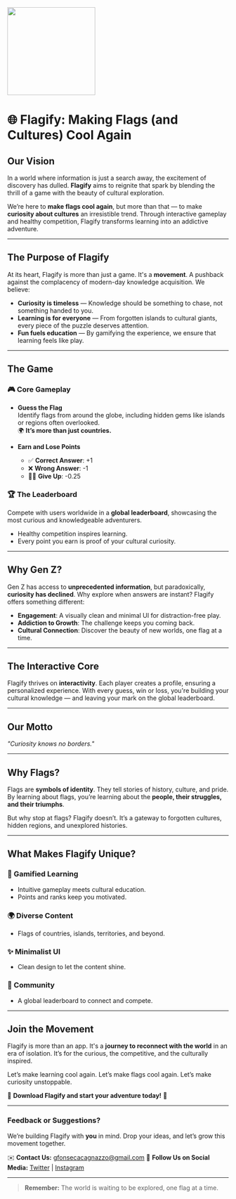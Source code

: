 
<img src="https://i.ibb.co/pRKbgNQ/Screenshot-2024-12-27-at-5-51-01-PM-removebg-preview.png" style="height:200px" />

# 🌐 **Flagify: Making Flags (and Cultures) Cool Again**

## **Our Vision**

In a world where information is just a search away, the excitement of discovery has dulled. **Flagify** aims to reignite that spark by blending the thrill of a game with the beauty of cultural exploration.

We’re here to **make flags cool again**, but more than that — to make **curiosity about cultures** an irresistible trend. Through interactive gameplay and healthy competition, Flagify transforms learning into an addictive adventure.

---

## **The Purpose of Flagify**

At its heart, Flagify is more than just a game. It's a **movement**. A pushback against the complacency of modern-day knowledge acquisition. We believe:

- **Curiosity is timeless** — Knowledge should be something to chase, not something handed to you.
- **Learning is for everyone** — From forgotten islands to cultural giants, every piece of the puzzle deserves attention.
- **Fun fuels education** — By gamifying the experience, we ensure that learning feels like play.

---

## **The Game**

### **🎮 Core Gameplay**
- **Guess the Flag**  
  Identify flags from around the globe, including hidden gems like islands or regions often overlooked.  
  🌍 **It’s more than just countries.**

- **Earn and Lose Points**  
  - ✅ **Correct Answer**: +1  
  - ❌ **Wrong Answer**: -1  
  - 🙅‍♂️ **Give Up**: -0.25  

### **🏆 The Leaderboard**
Compete with users worldwide in a **global leaderboard**, showcasing the most curious and knowledgeable adventurers.  

- Healthy competition inspires learning.  
- Every point you earn is proof of your cultural curiosity.  

---

## **Why Gen Z?**

Gen Z has access to **unprecedented information**, but paradoxically, **curiosity has declined**. Why explore when answers are instant? Flagify offers something different:  
- **Engagement**: A visually clean and minimal UI for distraction-free play.  
- **Addiction to Growth**: The challenge keeps you coming back.  
- **Cultural Connection**: Discover the beauty of new worlds, one flag at a time.

---

## **The Interactive Core**

Flagify thrives on **interactivity**. Each player creates a profile, ensuring a personalized experience. With every guess, win or loss, you're building your cultural knowledge — and leaving your mark on the global leaderboard.

---

## **Our Motto**

*"Curiosity knows no borders."*

---

## **Why Flags?**

Flags are **symbols of identity**. They tell stories of history, culture, and pride. By learning about flags, you’re learning about the **people, their struggles, and their triumphs**.  

But why stop at flags? Flagify doesn’t. It’s a gateway to forgotten cultures, hidden regions, and unexplored histories.

---

## **What Makes Flagify Unique?**

### **🚀 Gamified Learning**
- Intuitive gameplay meets cultural education.  
- Points and ranks keep you motivated.

### **🌍 Diverse Content**
- Flags of countries, islands, territories, and beyond.

### **✨ Minimalist UI**
- Clean design to let the content shine.

### **🤝 Community**
- A global leaderboard to connect and compete.

---

## **Join the Movement**

Flagify is more than an app. It's a **journey to reconnect with the world** in an era of isolation. It’s for the curious, the competitive, and the culturally inspired.

Let’s make learning cool again. Let’s make flags cool again. Let’s make curiosity unstoppable.

🌟 **Download Flagify and start your adventure today!** 🌟

---

### **Feedback or Suggestions?**
We’re building Flagify with **you** in mind. Drop your ideas, and let’s grow this movement together.

✉️ **Contact Us:** gfonsecacagnazzo@gmail.com
📍 **Follow Us on Social Media:** [Twitter](#) | [Instagram](#)

---

> **Remember:** The world is waiting to be explored, one flag at a time.  
